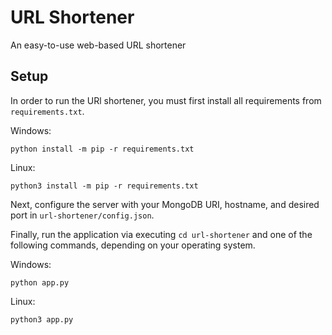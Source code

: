 # URL Shortener

An easy-to-use web-based URL shortener

## Setup

In order to run the URl shortener, you must first install all requirements from `requirements.txt`.

Windows:

`python install -m pip -r requirements.txt`

Linux:

`python3 install -m pip -r requirements.txt`

Next, configure the server with your MongoDB URI, hostname, and desired port in `url-shortener/config.json`.

Finally, run the application via executing `cd url-shortener` and one of the following commands, depending on your operating system.

Windows:

`python app.py`

Linux:

`python3 app.py`